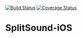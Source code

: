 [![Build Status](https://travis-ci.org/symboxtra/SplitSound-iOS.svg?branch=master)](https://travis-ci.org/symboxtra/SplitSound-iOS)
[![Coverage Status](https://codecov.io/gh/symboxtra/SplitSound-iOS/branch/master/graph/badge.svg)](https://codecov.io/gh/symboxtra/SplitSound-iOS)

# SplitSound-iOS
